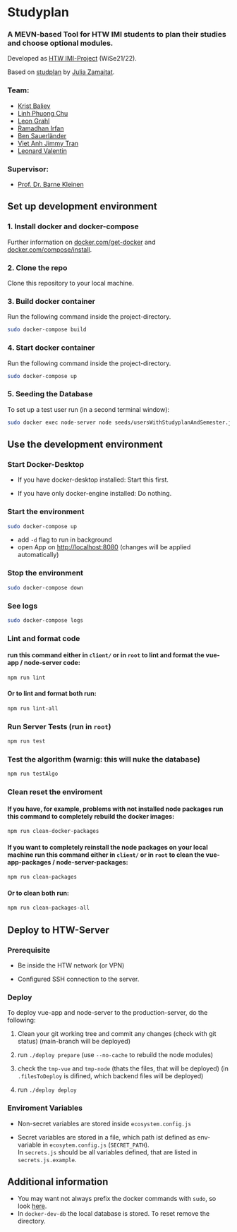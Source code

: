 # Studyplan
### A MEVN-based Tool for HTW IMI students to plan their studies and choose optional modules.


Developed as [HTW IMI-Project](https://imi-bachelor.htw-berlin.de/showtime/) (WiSe21/22).

Based on [studplan](https://github.com/JuliaZamaitat/studyplan) by [Julia Zamaitat](https://github.com/JuliaZamaitat).

### Team:
* [Krist Baliev](https://github.com/FlyingBaum) 
* [Linh Phuong Chu](https://github.com/ChuChuPL)
* [Leon Grahl](https://github.com/nt2743) 
* [Ramadhan Irfan](https://github.com/Devianirfan) 
* [Ben Sauerländer](https://github.com/BenSauerlaender) 
* [Viet Anh Jimmy Tran](https://github.com/jimmy080900) 
* [Leonard Valentin](https://github.com/LennoxCode) 

### Supervisor:
* [Prof. Dr. Barne Kleinen](https://github.com/bkleinen)


## Set up development environment

### 1. Install docker and docker-compose
Further information on [docker.com/get-docker](https://docs.docker.com/get-docker/) and [docker.com/compose/install](https://docs.docker.com/compose/install/).

### 2. Clone the repo
Clone this repository to your local machine.

### 3. Build docker container
Run the following command inside the project-directory.

```bash
sudo docker-compose build
```
### 4. Start docker container
Run the following command inside the project-directory.
```bash
sudo docker-compose up
```

### 5. Seeding the Database
To set up a test user run (in a second terminal window):
```bash
sudo docker exec node-server node seeds/usersWithStudyplanAndSemester.js
```
## Use the development environment

### Start Docker-Desktop
* If you have docker-desktop installed: Start this first.

* If you have only docker-engine installed: Do nothing.

### Start the environment
```bash
sudo docker-compose up
```
* add ```-d``` flag to run in background
* open App on [http://localhost:8080](http://localhost:8080) (changes will be applied automatically)

### Stop the environment
```bash
sudo docker-compose down
```
### See logs
```bash
sudo docker-compose logs
```

### Lint and format code

#### run this command either in ```client/``` or in ```root``` to lint and format the vue-app / node-server code: 
```bash
npm run lint
```

#### Or to lint and format both run:
```bash
npm run lint-all
```

### Run Server Tests (run in ```root```)
```bash
npm run test
```

### Test the algorithm (warnig: this will nuke the database)
```bash
npm run testAlgo
```

### Clean reset the enviroment
#### If you have, for example, problems with not installed node packages run this command to completely rebuild the docker images:
```bash
npm run clean-docker-packages
```

#### If you want to completely reinstall the node packages on your local machine run this command either in ```client/``` or in ```root``` to clean the vue-app-packages / node-server-packages:
```bash
npm run clean-packages
```

#### Or to clean both run:
```bash
npm run clean-packages-all
```

## Deploy to HTW-Server

### Prerequisite

* Be inside the HTW network (or VPN)

* Configured SSH connection to the server.

### Deploy

To deploy vue-app and node-server to the production-server, do the following:

1. Clean your git working tree and commit any changes (check with git status) (main-branch will be deployed)

2. run ```./deploy prepare``` (use ```--no-cache``` to rebuild the node modules)

3. check the ```tmp-vue``` and ```tmp-node``` (thats the files, that will be deployed) (in ```.filesToDeploy``` is difined, which backend files will be deployed)

4. run ```./deploy deploy```

### Enviroment Variables

- Non-secret variables are stored inside ```ecosystem.config.js```

* Secret variables are stored in a file, which path ist defined as env-variable in ```ecosytem.config.js``` (```SECRET_PATH```).  
In ```secrets.js``` should be all variables defined, that are listed in ```secrets.js.example```.

## Additional information
* You may want not always prefix the docker commands with ```sudo```, so look [here](https://docs.docker.com/engine/install/linux-postinstall/).
* In ```docker-dev-db``` the local database is stored. To reset remove the directory.